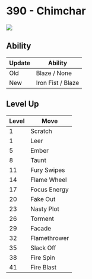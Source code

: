 # 390 - Chimchar
![][390]

## Ability

Update | Ability
---    | ---
Old    | Blaze / None
New    | Iron Fist / Blaze

## Level Up

Level | Move
---   | ---
  1   | Scratch
  1   | Leer
  5   | Ember
  8   | Taunt
 11   | Fury Swipes
 14   | Flame Wheel
 17   | Focus Energy
 20   | Fake Out
 23   | Nasty Plot
 26   | Torment
 29   | Facade
 32   | Flamethrower
 35   | Slack Off
 38   | Fire Spin
 41   | Fire Blast



[390]: /img/pokemon/390.png
